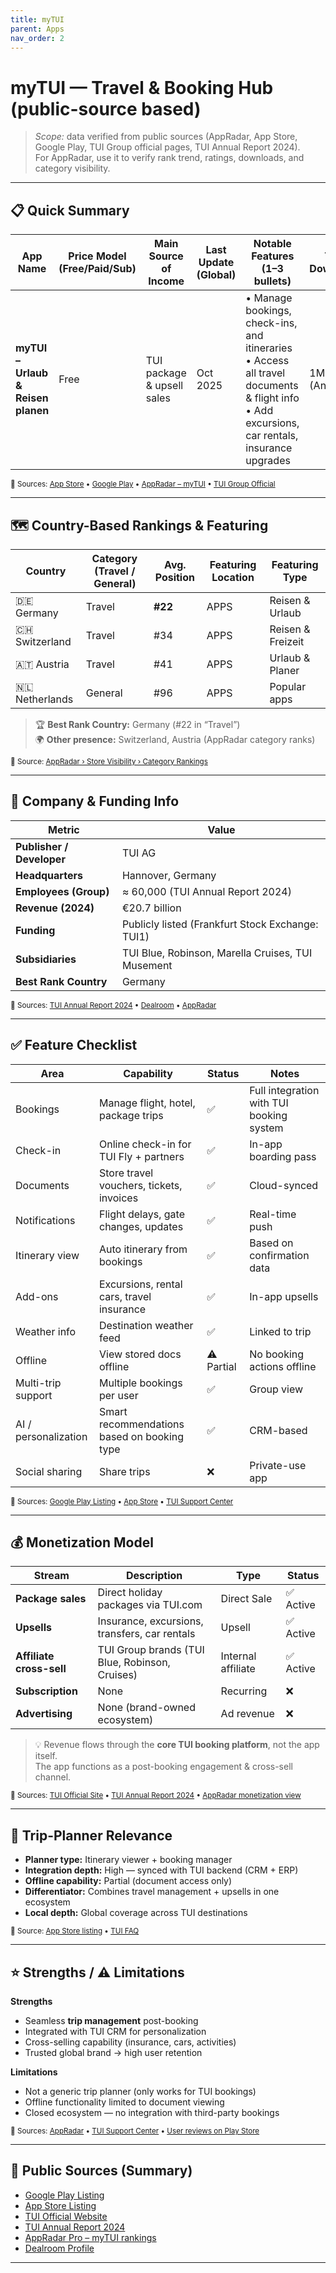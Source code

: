 ```yaml
---
title: myTUI
parent: Apps
nav_order: 2
---
```


# myTUI — Travel & Booking Hub (public-source based)

> _Scope:_ data verified from public sources (AppRadar, App Store, Google Play, TUI Group official pages, TUI Annual Report 2024).  
> For AppRadar, use it to verify rank trend, ratings, downloads, and category visibility.

---

## 📋 Quick Summary

| App Name | Price Model (Free/Paid/Sub) | Main Source of Income | Last Update (Global) | Notable Features (1–3 bullets) | Total Downloads | Avg Rating (Global) | Reviews | Best Rank Country |
|-----------|-----------------------------|-----------------------|----------------------|-------------------------------|------------------|---------------------|----------|-------------------|
| **myTUI – Urlaub & Reisen planen** | Free | TUI package & upsell sales | Oct 2025 | • Manage bookings, check-ins, and itineraries<br>• Access all travel documents & flight info<br>• Add excursions, car rentals, insurance upgrades | 1M+ (Android) | 4.3 ★ | ≈ 14K reviews | Germany |

<sub>📎 Sources: [App Store](https://apps.apple.com/de/app/mytui/id1234535455) • [Google Play](https://play.google.com/store/apps/details?id=com.tui.travels) • [AppRadar – myTUI](https://appradar.com) • [TUI Group Official](https://www.tuigroup.com/en-en)</sub>

---

## 🗺️ Country-Based Rankings & Featuring

| Country | Category (Travel / General) | Avg. Position | Featuring Location | Featuring Type |
|----------|----------------------------|----------------|-------------------|----------------|
| 🇩🇪 Germany | Travel | **#22** | APPS | Reisen & Urlaub |
| 🇨🇭 Switzerland | Travel | #34 | APPS | Reisen & Freizeit |
| 🇦🇹 Austria | Travel | #41 | APPS | Urlaub & Planer |
| 🇳🇱 Netherlands | General | #96 | APPS | Popular apps |

> 🏆 **Best Rank Country:** Germany (#22 in “Travel”)  
> 🌍 **Other presence:** Switzerland, Austria (AppRadar category ranks)

<sub>📎 Source: [AppRadar › Store Visibility › Category Rankings](https://appradar.com)</sub>

---

## 🏢 Company & Funding Info

| Metric | Value |
|--------|-------|
| **Publisher / Developer** | TUI AG |
| **Headquarters** | Hannover, Germany |
| **Employees (Group)** | ≈ 60,000 (TUI Annual Report 2024) |
| **Revenue (2024)** | €20.7 billion |
| **Funding** | Publicly listed (Frankfurt Stock Exchange: TUI1) |
| **Subsidiaries** | TUI Blue, Robinson, Marella Cruises, TUI Musement |
| **Best Rank Country** | Germany |

<sub>📎 Sources: [TUI Annual Report 2024](https://www.tuigroup.com/en-en/investors/reports) • [Dealroom](https://app.dealroom.co/companies/tui_ag) • [AppRadar](https://appradar.com)</sub>

---

## ✅ Feature Checklist

| Area | Capability | Status | Notes |
|---|---|---|---|
| Bookings | Manage flight, hotel, package trips | ✅ | Full integration with TUI booking system |
| Check-in | Online check-in for TUI Fly + partners | ✅ | In-app boarding pass |
| Documents | Store travel vouchers, tickets, invoices | ✅ | Cloud-synced |
| Notifications | Flight delays, gate changes, updates | ✅ | Real-time push |
| Itinerary view | Auto itinerary from bookings | ✅ | Based on confirmation data |
| Add-ons | Excursions, rental cars, travel insurance | ✅ | In-app upsells |
| Weather info | Destination weather feed | ✅ | Linked to trip |
| Offline | View stored docs offline | ⚠️ Partial | No booking actions offline |
| Multi-trip support | Multiple bookings per user | ✅ | Group view |
| AI / personalization | Smart recommendations based on booking type | ✅ | CRM-based |
| Social sharing | Share trips | ❌ | Private-use app |

<sub>📎 Sources: [Google Play Listing](https://play.google.com/store/apps/details?id=com.tui.travels) • [App Store](https://apps.apple.com/de/app/mytui/id1234535455) • [TUI Support Center](https://www.tui.com/service/)</sub>

---

## 💰 Monetization Model

| Stream | Description | Type | Status |
|---------|--------------|------|---------|
| **Package sales** | Direct holiday packages via TUI.com | Direct Sale | ✅ Active |
| **Upsells** | Insurance, excursions, transfers, car rentals | Upsell | ✅ Active |
| **Affiliate cross-sell** | TUI Group brands (TUI Blue, Robinson, Cruises) | Internal affiliate | ✅ Active |
| **Subscription** | None | Recurring | ❌ |
| **Advertising** | None (brand-owned ecosystem) | Ad revenue | ❌ |

> 💡 Revenue flows through the **core TUI booking platform**, not the app itself.  
> The app functions as a post-booking engagement & cross-sell channel.

<sub>📎 Sources: [TUI Official Site](https://www.tui.com) • [TUI Annual Report 2024](https://www.tuigroup.com/en-en/investors/reports) • [AppRadar monetization view](https://appradar.com)</sub>

---

## 🧭 Trip-Planner Relevance

- **Planner type:** Itinerary viewer + booking manager  
- **Integration depth:** High — synced with TUI backend (CRM + ERP)  
- **Offline capability:** Partial (document access only)  
- **Differentiator:** Combines travel management + upsells in one ecosystem  
- **Local depth:** Global coverage across TUI destinations  

<sub>📎 Source: [App Store listing](https://apps.apple.com/de/app/mytui/id1234535455) • [TUI FAQ](https://www.tui.com/service/)</sub>

---

## ⭐ Strengths / ⚠️ Limitations

**Strengths**
- Seamless **trip management** post-booking  
- Integrated with TUI CRM for personalization  
- Cross-selling capability (insurance, cars, activities)  
- Trusted global brand → high user retention  

**Limitations**
- Not a generic trip planner (only works for TUI bookings)  
- Offline functionality limited to document viewing  
- Closed ecosystem — no integration with third-party bookings  

<sub>📎 Sources: [AppRadar](https://appradar.com) • [TUI Support Center](https://www.tui.com/service/) • [User reviews on Play Store](https://play.google.com/store/apps/details?id=com.tui.travels)</sub>

---

## 📎 Public Sources (Summary)

- [Google Play Listing](https://play.google.com/store/apps/details?id=com.tui.travels)  
- [App Store Listing](https://apps.apple.com/de/app/mytui/id1234535455)  
- [TUI Official Website](https://www.tui.com)  
- [TUI Annual Report 2024](https://www.tuigroup.com/en-en/investors/reports)  
- [AppRadar Pro – myTUI rankings](https://appradar.com)  
- [Dealroom Profile](https://app.dealroom.co/companies/tui_ag)  

---
